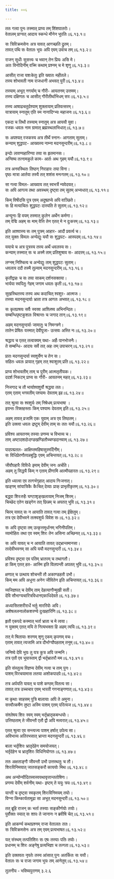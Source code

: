 ```yaml
---
title: ००६

---
```

  
  
ततः गत्वा पुनः तस्मात् प्राप्य तम् शिंशपातरोः।  
वेतालम् प्राग्वत् आदाय स्कन्धे मौनेन भूपतिः॥६.१३.१॥  
  
सः त्रिविक्रमसेनः अत्र यावत् आगच्छति द्रुतम्।  
तावत् पथि सः वेतालः भूयः अपि एवम् उवाच तम्॥६.१३.२॥  
  
राजन् सुधीः सुसत्त्वः च भवान् तेन प्रियः असि मे।  
अतः विनोदिनीम् वच्मि कथाम् प्रश्नम् च मे शृणु॥६.१३.३॥  
  
आसीत् राजा यशःकेतुः इति ख्यातः महीतले।  
तस्य शोभावती नाम राजधानी अभवत् पुरी॥६.१३.४॥  
  
तस्याम् अभूत् नगर्याम् च गौरी- आयतनम् उत्तमम्।  
तस्य दक्षिणतः च आसीत् गौरीतीर्थाभिधम् सरः॥६.१३.५॥  
  
तस्य आषाढचतुर्दश्याम् शुक्लायाम् प्रतिवत्सरम्।  
यात्रायाम् स्नातुम् एति स्म नानादिग्भ्यः महाजनः॥६.१३.६॥  
  
एकदा च तिथौ तस्याम् स्नातुम् अत्र आययौ युवा।  
रजकः धवलः नाम ग्रामात् ब्रह्मस्थलाभिधात्॥६.१३.७॥  
  
सः अपश्यत् रजकस्य अत्र तीर्थे स्नान- आगताम् सुताम्।  
कन्याम् शुद्धपट- आख्यस्य नाम्ना मदनसुन्दरीम्॥६.१३.८॥  
  
इन्दोः लावण्यहारिण्या तया सः हृतमानसः।  
अन्विष्य तत्नामकुले काम- आर्तः अथ गृहम् ययौ॥६.१३.९॥  
  
तत्र अनवस्थितः तिष्ठन् निराहारः तया विना।  
पृष्ठः मात्रा आर्तया तस्यै तत् शशंस मनःगतम्॥६.१३.१०॥  
  
सा गत्वा विमल- आख्याय तत् स्वभर्त्रे न्यवेदयत्।  
सः अपि आगत्य तथा अवस्थम् दृष्ट्वा तम् सुतम् अभ्यधात्॥६.१३.११॥  
  
किम् विषीदसि पुत्र एवम् अदुष्प्राप्ये अपि वाञ्छिते।  
सः हि मत्याचितः शुद्धपटः दास्यति ते सुताम्॥६.१३.१२॥  
  
अन्यूनाः हि वयम् तस्मात् कुलेन अर्थेन कर्मणा।  
तम् वेद्मि अहम् सः माम् वेत्ति तेन एतत् मे न दुःकरम्॥६.१३.१३॥  
  
इति आश्वास्य सः तम् पुत्रम् आहार- आदौ प्रवर्त्य च।  
तत् युक्तः विमलः अन्येद्युः ययौ सः शुद्धपट- आस्पदम्॥६.१३.१४॥  
  
ययाचे च अत्र पुत्रस्य तस्य अर्थे धवलस्य सः।  
कन्याम् तस्मात् सः च अस्मै ताम् प्रतिशुश्राव स- आदरम्॥६.१३.१५॥  
  
लग्नम् निश्चित्य च अन्येद्युः ताम् शुद्धपटः सुताम्।  
धवलाय ददौ तस्मै तुल्याम् मदनसुन्दरीम्॥६.१३.१६॥  
  
कृतौद्वाहः च सः तया साकम् दर्शनसक्तया।  
भार्यया स्वपितुः गेहम् जगाम धवलः कृती॥६.१३.१७॥  
  
सुखस्थितस्य तस्य अथ कदाचित् श्वशुर- आत्मजः।  
तस्याः मदनसुन्दर्याः भ्राता तत्र आगतः अभवत्॥६.१३.१८॥  
  
सः कृतप्रश्रयः सर्वैः स्वस्रा आश्लिष्य अभिनन्दितः।  
सम्बन्धिपृष्टकुशलः विश्रान्तः च जगाद तान्॥६.१३.१९॥  
  
अहम् मदनसुन्दर्याः जामातुः च निमन्त्रणे।  
तातेन प्रेषितः यस्मात् देवीपूजा- उत्सवः अस्ति नः॥६.१३.२०॥  
  
श्रद्धाय च एतत् तत्वाक्यम् यथा- अर्हैः पानभोजनैः।  
ते सम्बन्धि- आदयः सर्वे तत् अहः तम् उपाचरन्॥६.१३.२१॥  
  
प्रातः मदनसुन्दर्या स्वशुर्येण च तेन सः।  
सहितः धवलः प्रायात् गृहम् तत् श्वाशुरम् प्रति॥६.१३.२२॥  
  
प्राप्य शोभावतीम् ताम् च पुरीम् आत्मतृतीयकः।  
ददर्श निकटम् प्राप्य सः गौरी- आयतनम् महत्॥६.१३.२३॥  
  
निजगाद च तौ भार्याश्वशुर्यौ श्रद्धया ततः।  
एतम् एताम् भगवतीम् पश्यामः देवताम् इह॥६.१३.२४॥  
  
तत् श्रुत्वा सः श्वशुर्यः तम् निषेधम् प्रत्यभाषा ।  
इयन्तः रिक्तहस्ताः किम् पश्यामः देवताम् इति॥६.१३.२५॥  
  
अहम् तावत् व्रजामि एकः युवाम् अत्र एव तिष्ठतम्।  
इति उक्त्वा धवलः द्रष्टुम् देवीम् ताम् सः ततः ययौ॥६.१३.२६॥  
  
प्रविश्य आयतनम् तस्याः प्रणम्य च विभाव्य च।  
ताम् अष्टादशदोःदण्डखण्डितौच्चण्डदानवाम्॥६.१३.२७॥  
  
पादपद्मतल- आक्षिप्तमहिषासुरमर्दिनीम्।  
सः विधिप्रेरणौत्पन्नबुद्धिः एवम् अचिन्तयत्॥६.१३.२८॥  
  
जीवौपहारैः विविधैः इमाम् देवीम् जनः अर्चति।  
अहम् तु सिद्ध्यै किम् न एताम् प्रीणामि आत्मौपहारतः॥६.१३.२९॥  
  
इति ध्यात्वा एव तत्गर्भगृहात् आदाय निःजनात्।  
खड्गम् सांयात्रिकैः कैःचित् देव्याः प्राक् प्राभृतीकृतम्॥६.१३.३०॥  
  
बद्ध्वा शिरःरुहैः घण्टाशृङ्खलायाम् निजम् शिरम्।  
चिच्छेद एतेन खड्गेन तत् छिन्नम् च अपतत् भुवि॥६.१३.३१॥  
  
चिरम् यावत् सः न आयाति तावत् गत्वा तम् ईक्षितुम्।  
तत्र एव देवीभवने तत्श्वशुर्यः विवेश सः॥६.१३.३२॥  
  
सः अपि दृष्ट्वा तम् उत्कृत्तमूर्धानम् भगिनीपतिम्।  
व्यामोहितः तथा एव स्वम् शिरः तेन असिना अच्छिनत्॥६.१३.३३॥  
  
सः अपि यावत् च न आयाति तावत् उद्भ्रान्तमानसा।  
तत्देवीभवनम् सा अपि ययौ मदनसुन्दरी॥६.१३.३४॥  
  
प्रविश्य दृष्ट्वा एव पतिम् भ्रातरम् च तथागतौ।  
हा किम् एतत् हत- आस्मि इति विलपन्ती अपतत् भुवि॥६.१३.३५॥  
  
क्षणात् च उत्थाय शोचन्ती तौ अकाण्डहतौ उभौ।  
किम् मम अपि अधुना अनेन जीवितेन इति अचिन्तयत्॥६.१३.३६॥  
  
व्यजिज्ञपत् च देवीम् ताम् देहत्यागौन्मुखी सती।  
देवि सौभाग्यचारित्रविधानएकाधिदेवते॥६.१३.३७॥  
  
अध्यासितशरीरार्धे भर्तुः माररिपोः अपि।  
अशेषललनालोकशरण्ये दुःखहारिणि॥६.१३.३८॥  
  
हृतौ एकपदे कस्मात् भर्ता भ्राता च मे त्वया।  
न युक्तम् एतत् मयि ते नित्यभक्ता हि अहम् त्वयि॥६.१३.३९॥  
  
तत् मे श्रितायाः शरणम् शृणु एकम् कृपणम् वचः।  
एताम् तावत् त्यजामि अत्र दौर्भाग्यौपहताम् तनुम्॥६.१३.४०॥  
  
जनिष्ये देवि भूयः तु यत्र कुत्र अपि जन्मनि।  
तत्र एतौ एव भूयास्ताम् द्वौ भर्तृभ्रातरौ मम॥६.१३.४१॥  
  
इति संस्तुत्य विज्ञप्य देवीम् नत्वा च ताम् पुनः।  
पाशम् विरचयामास लतया अशोकपादपे॥६.१३.४२॥  
  
तत्र अर्पयति यावत् च पाशे कण्ठम् वितत्य सा।  
तावत् तत्र उच्चचार एवम् भारती गगनाङ्गणात्॥६.१३.४३॥  
  
मा कृथाः साहसम् पुत्रि बालायाः अपि ते अमुना।  
सत्त्वौत्कर्षेण तुष्टा अस्मि पाशम् एतम् परित्यज॥६.१३.४४॥  
  
संश्लेषय शिरः स्वम् स्वम् भर्तृभ्रातृकबन्धयोः।  
उत्तिष्ठताम् ते जीवन्तौ एतौ द्वौ अपि मत्वरात्॥६.१३.४५॥  
  
एतत् श्रुत्वा एव सन्त्यज्य पाशम् हर्षात् उपेत्य सा।  
अविभाव्य अतिरभसात् भ्रान्ता मदनसुन्दरी॥६.१३.४६॥  
  
बाला भर्तृशिरः भ्रातृदेहेन समयोजयत्।  
भर्तृदेहेन च भ्रातृशिरः विधिनियोगतः॥६.१३.४७॥  
  
ततः अक्षताङ्गौ जीवन्तौ उभौ उत्तस्थतुः च तौ।  
शिरःविनिमयात् जातसङ्करौ काययोः मिथः॥६.१३.४८॥  
  
अथ अन्योन्यौदितस्वस्वयथावृत्तान्ततोषिणः।  
प्रणम्य देवीम् शर्वनीम् यथा- इष्टम् ते ययुः त्रयः॥६.१३.४९॥  
  
यान्ती च दृष्ट्वा स्वकृतम् शिरःविनिमयम् तयोः।  
विग्ना किम्कार्यतामूढा सा अभूत् मदनसुन्दरी॥६.१३.५०॥  
  
तत् ब्रूहि राजन् कः भर्ता तस्याः सङ्कीर्णयोः तयोः।  
पुर्वौक्तः स्यात् सः शापः ते जानानः न ब्रवीषि चेत्॥६.१३.५१॥  
  
इति आकर्ण्य कथाप्रश्नम् राजा वेतालतः ततः।  
सः त्रिविक्रमसेनः अत्र तम् एवम् प्रत्यभाषत॥६.१३.५२॥  
  
यत् संस्थम् तत्पतिशिरः सः एषः तस्याः पतिः तयोः।  
प्रधानम् च शिरः अङ्गेषु प्रत्यभिज्ञा च तत्गता॥६.१३.५३॥  
  
इति उक्तवतः नृपतेः तस्य आंसात् पुनः अतर्कितः सः ययौ।  
वेतालः सः च राजा जगाम भुयः तम् आनेतुम्॥६.१३.५४॥  
  
तुलनीय - भविष्यपुराणम् ३.२.६